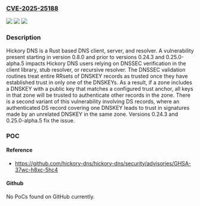 ### [CVE-2025-25188](https://cve.mitre.org/cgi-bin/cvename.cgi?name=CVE-2025-25188)
![](https://img.shields.io/static/v1?label=Product&message=hickory-dns&color=blue)
![](https://img.shields.io/static/v1?label=Version&message=%3D%20%3E%3D%200.8.0%2C%20%3C%200.24.3%20&color=brighgreen)
![](https://img.shields.io/static/v1?label=Vulnerability&message=CWE-345%3A%20Insufficient%20Verification%20of%20Data%20Authenticity&color=brighgreen)

### Description

Hickory DNS is a Rust based DNS client, server, and resolver. A vulnerability present starting in version 0.8.0 and prior to versions 0.24.3 and 0.25.0-alpha.5 impacts Hickory DNS users relying on DNSSEC verification in the client library, stub resolver, or recursive resolver. The DNSSEC validation routines treat entire RRsets of DNSKEY records as trusted once they have established trust in only one of the DNSKEYs. As a result, if a zone includes a DNSKEY with a public key that matches a configured trust anchor, all keys in that zone will be trusted to authenticate other records in the zone. There is a second variant of this vulnerability involving DS records, where an authenticated DS record covering one DNSKEY leads to trust in signatures made by an unrelated DNSKEY in the same zone. Versions 0.24.3 and 0.25.0-alpha.5 fix the issue.

### POC

#### Reference
- https://github.com/hickory-dns/hickory-dns/security/advisories/GHSA-37wc-h8xc-5hc4

#### Github
No PoCs found on GitHub currently.


